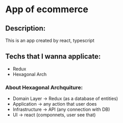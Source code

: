# App of ecommerce

## Description:
This is an app created by react, typescript

## Techs that I wanna applicate:
- Redux 
- Hexagonal Arch

### About Hexagonal Archquiture: 
- Domain Layer -> Redux (as a database of entities)
- Application -> any action that user does
- Infrastructure -> API (any connection with DB)
- UI -> react (componnets, user see that)


